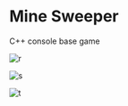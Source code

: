 # Mine Sweeper 

C++ console base game

![r](https://github.com/fatima-Sami55/mineSweeper-Game/assets/84532632/24de2060-a4b1-4677-ac23-ca8b5a145019)

![s](https://github.com/fatima-Sami55/mineSweeper-Game/assets/84532632/c7efb0e9-7ee2-47d9-8f32-f5edb70504b1)

![t](https://github.com/fatima-Sami55/mineSweeper-Game/assets/84532632/3793e22a-3e97-41f2-ba7b-09ac32196426)

